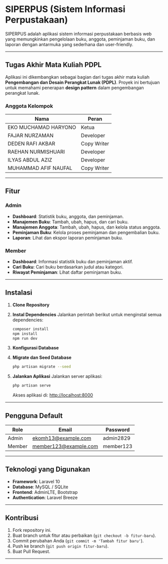 # SIPERPUS (Sistem Informasi Perpustakaan)

SIPERPUS adalah aplikasi sistem informasi perpustakaan berbasis web yang memungkinkan pengelolaan buku, anggota, peminjaman buku, dan laporan dengan antarmuka yang sederhana dan user-friendly.

---

## Tugas Akhir Mata Kuliah PDPL

Aplikasi ini dikembangkan sebagai bagian dari tugas akhir mata kuliah **Pengembangan dan Desain Perangkat Lunak (PDPL)**. Proyek ini bertujuan untuk memahami penerapan **design pattern** dalam pengembangan perangkat lunak.

### Anggota Kelompok

| **Nama**                | **Peran**         |
|-------------------------|-------------------|
| EKO MUCHAMAD HARYONO    | Ketua             |
| FAJAR NURZAMAN          | Developer         |
| DEDEN RAFI AKBAR        | Copy Writer       |
| RAEHAN NURMISHUARI      | Developer         |
| ILYAS ABDUL AZIZ        | Developer         |
| MUHAMMAD AFIF NAUFAL    | Copy Writer       |

---

## Fitur

### **Admin**
- **Dashboard**: Statistik buku, anggota, dan peminjaman.
- **Manajemen Buku**: Tambah, ubah, hapus, dan cari buku.
- **Manajemen Anggota**: Tambah, ubah, hapus, dan kelola status anggota.
- **Peminjaman Buku**: Kelola proses peminjaman dan pengembalian buku.
- **Laporan**: Lihat dan ekspor laporan peminjaman buku.

### **Member**
- **Dashboard**: Informasi statistik buku dan peminjaman aktif.
- **Cari Buku**: Cari buku berdasarkan judul atau kategori.
- **Riwayat Peminjaman**: Lihat daftar peminjaman buku.

---

## Instalasi

1. **Clone Repository**

2. **Instal Dependencies**
   Jalankan perintah berikut untuk menginstal semua dependencies:
   ```bash
   composer install
   npm install
   npm run dev
   ```

3. **Konfigurasi Database**

4. **Migrate dan Seed Database**
   ```bash
   php artisan migrate --seed
   ```

5. **Jalankan Aplikasi**
   Jalankan server aplikasi:
   ```bash
   php artisan serve
   ```
   Akses aplikasi di: [http://localhost:8000](http://localhost:8000)

---

## Pengguna Default

| **Role**  | **Email**            | **Password** |
|-----------|----------------------|--------------|
| Admin     | ekomh13@example.com    | admin2829     |
| Member    | member123@example.com   | member123     |

---

## Teknologi yang Digunakan

- **Framework**: Laravel 10
- **Database**: MySQL / SQLite
- **Frontend**: AdminLTE, Bootstrap
- **Authentication**: Laravel Breeze

---

## Kontribusi

1. Fork repository ini.
2. Buat branch untuk fitur atau perbaikan (`git checkout -b fitur-baru`).
3. Commit perubahan Anda (`git commit -m 'Tambah fitur baru'`).
4. Push ke branch (`git push origin fitur-baru`).
5. Buat Pull Request.

---
